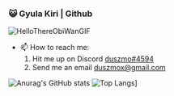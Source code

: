 ### 😺 Gyula Kiri | Github
![HelloThereObiWanGIF](https://user-images.githubusercontent.com/38438001/152939038-286ae80a-43e8-4aa2-9796-8ede6d50fdd7.gif) 



- 📫 How to reach me: 
  1. Hit me up on Discord [duszmo#4594](https://discord.com/channels/@me/543773624180408332)
  1. Send me an email duszmox@gmail.com  

![Anurag's GitHub stats](https://github-readme-stats.vercel.app/api?username=duszmox&count_private=true&show_icons=true&theme=dark) ![Top Langs](https://github-readme-stats.vercel.app/api/top-langs/?username=duszmox&layout=compact)]
